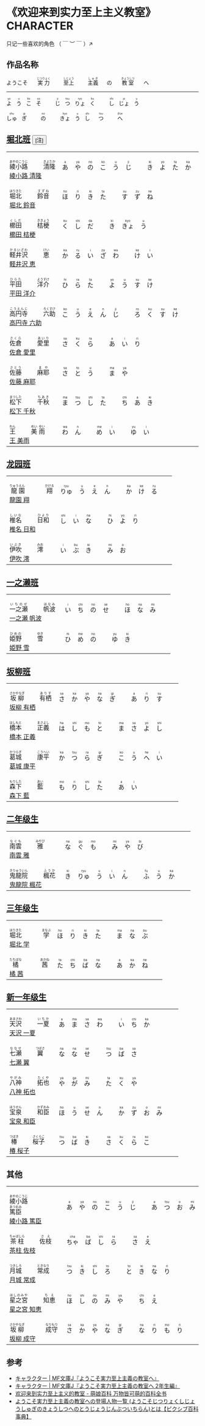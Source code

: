 # 《欢迎来到实力至上主义教室》CHARACTER

只记一些喜欢的角色 （ ￣ ︶ ￣ ）↗

## 作品名称

<p>
    <ruby>
        ようこそ
    </ruby>
    <span>&emsp;&nbsp;</span>
    <ruby>
        <span>実力</span>
        <rp>(</rp>
        <rt>じつりょく</rt>
        <rp>)</rp>
    </ruby>
    <span>&emsp;&emsp;</span>
    <ruby>
        <span>至上</span>
        <rp>(</rp>
        <rt>しじょう</rt>
        <rp>)</rp>
    </ruby>
    <span>&emsp;&emsp;</span>
    <ruby>
        <span>主義</span>
        <rp>(</rp>
        <rt>しゅぎ</rt>
        <rp>)</rp>
    </ruby>
    <span>&emsp;</span>
    <ruby>
        の
    </ruby>
    <span>&emsp;&nbsp;</span>
    <ruby>
        <span>教室</span>
        <rp>(</rp>
        <rt>きょうしつ</rt>
        <rp>)</rp>
    </ruby>
    <span>&emsp;&nbsp;</span>
    <ruby>
        へ
    </ruby>
</p>

---

<p>
    <ruby>
        <span>よ</span>
        <rp>(</rp>
        <rt>yo</rt>
        <rp>)</rp>
    </ruby>
    <span>&nbsp;</span>
    <ruby>
        <span>う</span>
        <rp>(</rp>
        <rt>u</rt>
        <rp>)</rp>
    </ruby>
    <span>&nbsp;</span>
    <ruby>
        <span>こ</span>
        <rp>(</rp>
        <rt>ko</rt>
        <rp>)</rp>
    </ruby>
    <span>&nbsp;</span>
    <ruby>
        <span>そ</span>
        <rp>(</rp>
        <rt>so</rt>
        <rp>)</rp>
    </ruby>
    <span>&emsp;&emsp;</span>
    <ruby>
        <span>じ</span>
        <rp>(</rp>
        <rt>ji</rt>
        <rp>)</rp>
    </ruby>
    <span>&nbsp;</span>
    <ruby>
        <span>つ</span>
        <rp>(</rp>
        <rt>tsu</rt>
        <rp>)</rp>
    </ruby>
    <span>&nbsp;</span>
    <ruby>
        <span>りょ</span>
        <rp>(</rp>
        <rt>ryo</rt>
        <rp>)</rp>
    </ruby>
    <span>&nbsp;</span>
    <ruby>
        <span>く</span>
        <rp>(</rp>
        <rt>ku</rt>
        <rp>)</rp>
    </ruby>
    <span>&emsp;&emsp;</span>
    <ruby>
        <span>し</span>
        <rp>(</rp>
        <rt>shi</rt>
        <rp>)</rp>
    </ruby>
    <span>&nbsp;</span>
    <ruby>
        <span>じょ</span>
        <rp>(</rp>
        <rt>jo</rt>
        <rp>)</rp>
    </ruby>
    <span>&nbsp;</span>
    <ruby>
        <span>う</span>
        <rp>(</rp>
        <rt>u</rt>
        <rp>)</rp>
    </ruby>
</p>

<p>
    <ruby>
        <span>しゅ</span>
        <rp>(</rp>
        <rt>shu</rt>
        <rp>)</rp>
    </ruby>
    <span>&nbsp;</span>
    <ruby>
        <span>ぎ</span>
        <rp>(</rp>
        <rt>gi</rt>
        <rp>)</rp>
    </ruby>
    <span>&emsp;&emsp;</span>
    <ruby>
        <span>の</span>
        <rp>(</rp>
        <rt>no</rt>
        <rp>)</rp>
    </ruby>
    <span>&emsp;&emsp;</span>
    <ruby>
        <span>きょ</span>
        <rp>(</rp>
        <rt>kyo</rt>
        <rp>)</rp>
    </ruby>
    <span>&nbsp;</span>
    <ruby>
        <span>う</span>
        <rp>(</rp>
        <rt>u</rt>
        <rp>)</rp>
    </ruby>
    <span>&nbsp;</span>
    <ruby>
        <span>し</span>
        <rp>(</rp>
        <rt>shi</rt>
        <rp>)</rp>
    </ruby>
    <span>&emsp;</span>
    <ruby>
        <span>つ</span>
        <rp>(</rp>
        <rt>tsu</rt>
        <rp>)</rp>
    </ruby>
    <span>&emsp;&emsp;</span>
    <ruby>
        <span>へ</span>
        <rp>(</rp>
        <rt>(h)e</rt>
        <rp>)</rp>
    </ruby>
</p>

## [堀北班](https://dic.pixiv.net/a/%E3%82%88%E3%81%86%E3%81%93%E3%81%9D%E5%AE%9F%E5%8A%9B%E8%87%B3%E4%B8%8A%E4%B8%BB%E7%BE%A9%E3%81%AE%E6%95%99%E5%AE%A4%E3%81%B8%E3%81%AE%E7%99%BB%E5%A0%B4%E4%BA%BA%E7%89%A9%E4%B8%80%E8%A6%A7#h2_0) <button href="" title="随剧情发展，角色所在班级可能有变化，这里是指初次登场班级，下同">[注]</button>

<table>
    <tbody>
        <tr>
            <td>
                <br>
                <ruby>
                    <span>綾小路</span>
                    <rp>(</rp>
                    <rt>あやのこうじ</rt>
                    <rp>)</rp>
                </ruby>
                <span>&emsp;&emsp;</span>
                <ruby>
                    <span>清隆</span>
                    <rp>(</rp>
                    <rt>きよたか</rt>
                    <rp>)</rp>
                </ruby>
                <br>
                <a href="https://youkosozitsuryoku-2nd.com/character/" target="_blank">綾小路 清隆</a>
                <br>
            </td>
            <td>
                <ruby>
                    あ
                    <rp>(</rp>
                    <rt>a</rt>
                    <rp>)</rp>
                </ruby>
                <span>&nbsp;&nbsp;</span>
                <ruby>
                    や
                    <rp>(</rp>
                    <rt>ya</rt>
                    <rp>)</rp>
                </ruby>
                <span>&nbsp;&nbsp;</span>
                <ruby>
                    の
                    <rp>(</rp>
                    <rt>no</rt>
                    <rp>)</rp>
                </ruby>
                <span>&nbsp;&nbsp;</span>
                <ruby>
                    こ
                    <rp>(</rp>
                    <rt>ko</rt>
                    <rp>)</rp>
                </ruby>
                <span>&nbsp;&nbsp;</span>
                <ruby>
                    う
                    <rp>(</rp>
                    <rt>u</rt>
                    <rp>)</rp>
                </ruby>
                <span>&nbsp;&nbsp;</span>
                <ruby>
                    じ
                    <rp>(</rp>
                    <rt>ji</rt>
                    <rp>)</rp>
                </ruby>
                <span>&emsp;&emsp;</span>
                <ruby>
                    き
                    <rp>(</rp>
                    <rt>ki</rt>
                    <rp>)</rp>
                </ruby>
                <span>&nbsp;&nbsp;</span>
                <ruby>
                    よ
                    <rp>(</rp>
                    <rt>yo</rt>
                    <rp>)</rp>
                </ruby>
                <span>&nbsp;&nbsp;</span>
                <ruby>
                    た
                    <rp>(</rp>
                    <rt>ta</rt>
                    <rp>)</rp>
                </ruby>
                <span>&nbsp;&nbsp;</span>
                <ruby>
                    か
                    <rp>(</rp>
                    <rt>ka</rt>
                    <rp>)</rp>
                </ruby>
            </td>
        </tr>
        <tr>
            <td>
                <br>
                <ruby>
                    <span>堀北</span>
                    <rp>(</rp>
                    <rt>ほりきた</rt>
                    <rp>)</rp>
                </ruby>
                <span>&emsp;&emsp;</span>
                <ruby>
                    <span>鈴音</span>
                    <rp>(</rp>
                    <rt>すずね</rt>
                    <rp>)</rp>
                </ruby>
                <br>
                <a href="https://youkosozitsuryoku-2nd.com/character/horikita.html" target="_blank">堀北 鈴音</a>
                <br>
            </td>
            <td>
                <ruby>
                    ほ
                    <rp>(</rp>
                    <rt>ho</rt>
                    <rp>)</rp>
                </ruby>
                <span>&nbsp;&nbsp;</span>
                <ruby>
                    り
                    <rp>(</rp>
                    <rt>ri</rt>
                    <rp>)</rp>
                </ruby>
                <span>&nbsp;&nbsp;</span>
                <ruby>
                    き
                    <rp>(</rp>
                    <rt>ki</rt>
                    <rp>)</rp>
                </ruby>
                <span>&nbsp;&nbsp;</span>
                <ruby>
                    た
                    <rp>(</rp>
                    <rt>ta</rt>
                    <rp>)</rp>
                </ruby>
                <span>&emsp;&emsp;</span>
                <ruby>
                    す
                    <rp>(</rp>
                    <rt>su</rt>
                    <rp>)</rp>
                </ruby>
                <span>&nbsp;&nbsp;</span>
                <ruby>
                    ず
                    <rp>(</rp>
                    <rt>zu</rt>
                    <rp>)</rp>
                </ruby>
                <span>&nbsp;&nbsp;</span>
                <ruby>
                    ね
                    <rp>(</rp>
                    <rt>ne</rt>
                    <rp>)</rp>
                </ruby>
            </td>
        </tr>
        <tr>
            <td>
                <br>
                <ruby>
                    <span>櫛田</span>
                    <rp>(</rp>
                    <rt>くしだ</rt>
                    <rp>)</rp>
                </ruby>
                <span>&emsp;&emsp;</span>
                <ruby>
                    <span>桔梗</span>
                    <rp>(</rp>
                    <rt>ききょう</rt>
                    <rp>)</rp>
                </ruby>
                <br>
                <a href="https://youkosozitsuryoku-2nd.com/character/kushida.html" target="_blank">櫛田 桔梗</a>
                <br>
            </td>
            <td>
                <ruby>
                    く
                    <rp>(</rp>
                    <rt>ku</rt>
                    <rp>)</rp>
                </ruby>
                <span>&nbsp;&nbsp;</span>
                <ruby>
                    し
                    <rp>(</rp>
                    <rt>shi</rt>
                    <rp>)</rp>
                </ruby>
                <span>&nbsp;&nbsp;</span>
                <ruby>
                    だ
                    <rp>(</rp>
                    <rt>da</rt>
                    <rp>)</rp>
                </ruby>
                <span>&emsp;&emsp;</span>
                <ruby>
                    き
                    <rp>(</rp>
                    <rt>ki</rt>
                    <rp>)</rp>
                </ruby>
                <span>&nbsp;&nbsp;</span>
                <ruby>
                    きょ
                    <rp>(</rp>
                    <rt>kyo</rt>
                    <rp>)</rp>
                </ruby>
                <span>&nbsp;&nbsp;</span>
                <ruby>
                    う
                    <rp>(</rp>
                    <rt>u</rt>
                    <rp>)</rp>
                </ruby>
            </td>
        </tr>
        <tr>
            <td>
                <br>
                <ruby>
                    <span>軽井沢</span>
                    <rp>(</rp>
                    <rt>かるいざわ</rt>
                    <rp>)</rp>
                </ruby>
                <span>&emsp;&emsp;</span>
                <ruby>
                    <span>恵</span>
                    <rp>(</rp>
                    <rt>けい</rt>
                    <rp>)</rp>
                </ruby>
                <br>
                <a href="https://youkosozitsuryoku-2nd.com/character/karuizawa.html" target="_blank">軽井沢 恵</a>
                <br>
            </td>
            <td>
                <ruby>
                    か
                    <rp>(</rp>
                    <rt>ka</rt>
                    <rp>)</rp>
                </ruby>
                <span>&nbsp;&nbsp;</span>
                <ruby>
                    る
                    <rp>(</rp>
                    <rt>ru</rt>
                    <rp>)</rp>
                </ruby>
                <span>&nbsp;&nbsp;</span>
                <ruby>
                    い
                    <rp>(</rp>
                    <rt>i</rt>
                    <rp>)</rp>
                </ruby>
                <span>&nbsp;&nbsp;</span>
                <ruby>
                    ざ
                    <rp>(</rp>
                    <rt>za</rt>
                    <rp>)</rp>
                </ruby>
                <span>&nbsp;&nbsp;</span>
                <ruby>
                    わ
                    <rp>(</rp>
                    <rt>wa</rt>
                    <rp>)</rp>
                </ruby>
                <span>&emsp;&emsp;</span>
                <ruby>
                    け
                    <rp>(</rp>
                    <rt>ke</rt>
                    <rp>)</rp>
                </ruby>
                <span>&nbsp;&nbsp;</span>
                <ruby>
                    い
                    <rp>(</rp>
                    <rt>i</rt>
                    <rp>)</rp>
                </ruby>
            </td>
        </tr>
        <tr>
            <td>
                <br>
                <ruby>
                    <span>平田</span>
                    <rp>(</rp>
                    <rt>ひらた</rt>
                    <rp>)</rp>
                </ruby>
                <span>&emsp;&emsp;</span>
                <ruby>
                    <span>洋介</span>
                    <rp>(</rp>
                    <rt>ようすけ</rt>
                    <rp>)</rp>
                </ruby>
                <br>
                <a href="https://youkosozitsuryoku-2nd.com/character/hirata.html" target="_blank">平田 洋介</a>
                <br>
            </td>
            <td>
                <ruby>
                    ひ
                    <rp>(</rp>
                    <rt>hi</rt>
                    <rp>)</rp>
                </ruby>
                <span>&nbsp;&nbsp;</span>
                <ruby>
                    ら
                    <rp>(</rp>
                    <rt>ra</rt>
                    <rp>)</rp>
                </ruby>
                <span>&nbsp;&nbsp;</span>
                <ruby>
                    た
                    <rp>(</rp>
                    <rt>ta</rt>
                    <rp>)</rp>
                </ruby>
                <span>&emsp;&emsp;</span>
                <ruby>
                    よ
                    <rp>(</rp>
                    <rt>yo</rt>
                    <rp>)</rp>
                </ruby>
                <span>&nbsp;&nbsp;</span>
                <ruby>
                    う
                    <rp>(</rp>
                    <rt>u</rt>
                    <rp>)</rp>
                </ruby>
                <span>&nbsp;&nbsp;</span>
                <ruby>
                    す
                    <rp>(</rp>
                    <rt>su</rt>
                    <rp>)</rp>
                </ruby>
                <span>&nbsp;&nbsp;</span>
                <ruby>
                    け
                    <rp>(</rp>
                    <rt>ke</rt>
                    <rp>)</rp>
                </ruby>
            </td>
        </tr>
        <tr>
            <td>
                <br>
                <ruby>
                    <span>高円寺</span>
                    <rp>(</rp>
                    <rt>こうえんじ</rt>
                    <rp>)</rp>
                </ruby>
                <span>&emsp;&emsp;</span>
                <ruby>
                    <span>六助</span>
                    <rp>(</rp>
                    <rt>ろくすけ</rt>
                    <rp>)</rp>
                </ruby>
                <br>
                <a href="https://youkosozitsuryoku-2nd.com/character/kouenji.html" target="_blank">高円寺 六助</a>
                <br>
            </td>
            <td>
                <ruby>
                    こ
                    <rp>(</rp>
                    <rt>ko</rt>
                    <rp>)</rp>
                </ruby>
                <span>&nbsp;&nbsp;</span>
                <ruby>
                    う
                    <rp>(</rp>
                    <rt>u</rt>
                    <rp>)</rp>
                </ruby>
                <span>&nbsp;&nbsp;</span>
                <ruby>
                    え
                    <rp>(</rp>
                    <rt>e</rt>
                    <rp>)</rp>
                </ruby>
                <span>&nbsp;&nbsp;</span>
                <ruby>
                    ん
                    <rp>(</rp>
                    <rt>n</rt>
                    <rp>)</rp>
                </ruby>
                <span>&nbsp;&nbsp;</span>
                <ruby>
                    じ
                    <rp>(</rp>
                    <rt>ji</rt>
                    <rp>)</rp>
                </ruby>
                <span>&emsp;&emsp;</span>
                <ruby>
                    ろ
                    <rp>(</rp>
                    <rt>ro</rt>
                    <rp>)</rp>
                </ruby>
                <span>&nbsp;&nbsp;</span>
                <ruby>
                    く
                    <rp>(</rp>
                    <rt>ku</rt>
                    <rp>)</rp>
                </ruby>
                <span>&nbsp;&nbsp;</span>
                <ruby>
                    す
                    <rp>(</rp>
                    <rt>su</rt>
                    <rp>)</rp>
                </ruby>
                <span>&nbsp;&nbsp;</span>
                <ruby>
                    け
                    <rp>(</rp>
                    <rt>ke</rt>
                    <rp>)</rp>
                </ruby>
            </td>
        </tr>
        <tr>
            <td>
                <br>
                <ruby>
                    <span>佐倉</span>
                    <rp>(</rp>
                    <rt>さくら</rt>
                    <rp>)</rp>
                </ruby>
                <span>&emsp;&emsp;</span>
                <ruby>
                    <span>愛里</span>
                    <rp>(</rp>
                    <rt>あいり</rt>
                    <rp>)</rp>
                </ruby>
                <br>
                <a href="https://youkosozitsuryoku-2nd.com/character/sakura.html" target="_blank">佐倉 愛里</a>
                <br>
            </td>
            <td>
                <ruby>
                    さ
                    <rp>(</rp>
                    <rt>sa</rt>
                    <rp>)</rp>
                </ruby>
                <span>&nbsp;&nbsp;</span>
                <ruby>
                    く
                    <rp>(</rp>
                    <rt>ku</rt>
                    <rp>)</rp>
                </ruby>
                <span>&nbsp;&nbsp;</span>
                <ruby>
                    ら
                    <rp>(</rp>
                    <rt>ra</rt>
                    <rp>)</rp>
                </ruby>
                <span>&emsp;&emsp;</span>
                <ruby>
                    あ
                    <rp>(</rp>
                    <rt>a</rt>
                    <rp>)</rp>
                </ruby>
                <span>&nbsp;&nbsp;</span>
                <ruby>
                    い
                    <rp>(</rp>
                    <rt>i</rt>
                    <rp>)</rp>
                </ruby>
                <span>&nbsp;&nbsp;</span>
                <ruby>
                    り
                    <rp>(</rp>
                    <rt>ri</rt>
                    <rp>)</rp>
                </ruby>
            </td>
        </tr>
        <tr>
            <td>
                <br>
                <ruby>
                    <span>佐藤</span>
                    <rp>(</rp>
                    <rt>さとう</rt>
                    <rp>)</rp>
                </ruby>
                <span>&emsp;&emsp;</span>
                <ruby>
                    <span>麻耶</span>
                    <rp>(</rp>
                    <rt>まや</rt>
                    <rp>)</rp>
                </ruby>
                <br>
                <a href="https://youkosozitsuryoku-2nd.com/character/satou.html" target="_blank">佐藤 麻耶</a>
                <br>
            </td>
            <td>
                <ruby>
                    さ
                    <rp>(</rp>
                    <rt>sa</rt>
                    <rp>)</rp>
                </ruby>
                <span>&nbsp;&nbsp;</span>
                <ruby>
                    と
                    <rp>(</rp>
                    <rt>to</rt>
                    <rp>)</rp>
                </ruby>
                <span>&nbsp;&nbsp;</span>
                <ruby>
                    う
                    <rp>(</rp>
                    <rt>u</rt>
                    <rp>)</rp>
                </ruby>
                <span>&emsp;&emsp;</span>
                <ruby>
                    ま
                    <rp>(</rp>
                    <rt>ma</rt>
                    <rp>)</rp>
                </ruby>
                <span>&nbsp;&nbsp;</span>
                <ruby>
                    や
                    <rp>(</rp>
                    <rt>ya</rt>
                    <rp>)</rp>
                </ruby>
            </td>
        </tr>
        <tr>
            <td>
                <br>
                <ruby>
                    <span>松下</span>
                    <rp>(</rp>
                    <rt>まつした</rt>
                    <rp>)</rp>
                </ruby>
                <span>&emsp;&emsp;</span>
                <ruby>
                    <span>千秋</span>
                    <rp>(</rp>
                    <rt>ちあき</rt>
                    <rp>)</rp>
                </ruby>
                <br>
                <a href="https://youkosozitsuryoku-2nd.com/character/matsushita.html" target="_blank">松下 千秋</a>
                <br>
            </td>
            <td>
                <ruby>
                    ま
                    <rp>(</rp>
                    <rt>ma</rt>
                    <rp>)</rp>
                </ruby>
                <span>&nbsp;&nbsp;</span>
                <ruby>
                    つ
                    <rp>(</rp>
                    <rt>tsu</rt>
                    <rp>)</rp>
                </ruby>
                <span>&nbsp;&nbsp;</span>
                <ruby>
                    し
                    <rp>(</rp>
                    <rt>shi</rt>
                    <rp>)</rp>
                </ruby>
                <span>&nbsp;&nbsp;</span>
                <ruby>
                    た
                    <rp>(</rp>
                    <rt>ta</rt>
                    <rp>)</rp>
                </ruby>
                <span>&emsp;&emsp;</span>
                <ruby>
                    ち
                    <rp>(</rp>
                    <rt>chi</rt>
                    <rp>)</rp>
                </ruby>
                <span>&nbsp;&nbsp;</span>
                <ruby>
                    あ
                    <rp>(</rp>
                    <rt>a</rt>
                    <rp>)</rp>
                </ruby>
                <span>&nbsp;&nbsp;</span>
                <ruby>
                    き
                    <rp>(</rp>
                    <rt>ki</rt>
                    <rp>)</rp>
                </ruby>
            </td>
        </tr>
        <tr>
            <td>
                <br>
                <ruby>
                    <span>王</span>
                    <rp>(</rp>
                    <rt>わん</rt>
                    <rp>)</rp>
                </ruby>
                <span>&emsp;&emsp;</span>
                <ruby>
                    <span>美</span>
                    <rp>(</rp>
                    <rt>めい</rt>
                    <rp>)</rp>
                </ruby>
                <ruby>
                    <span>雨</span>
                    <rp>(</rp>
                    <rt>ゆい</rt>
                    <rp>)</rp>
                </ruby>
                <br>
                <a href="https://youkosozitsuryoku-2nd.com/character/wan.html" target="_blank">王 美雨</a>
                <br>
            </td>
            <td>
                <ruby>
                    わ
                    <rp>(</rp>
                    <rt>wa</rt>
                    <rp>)</rp>
                </ruby>
                <span>&nbsp;&nbsp;</span>
                <ruby>
                    ん
                    <rp>(</rp>
                    <rt>n</rt>
                    <rp>)</rp>
                </ruby>
                <span>&emsp;&emsp;</span>
                <ruby>
                    め
                    <rp>(</rp>
                    <rt>me</rt>
                    <rp>)</rp>
                </ruby>
                <span>&nbsp;&nbsp;</span>
                <ruby>
                    い
                    <rp>(</rp>
                    <rt>i</rt>
                    <rp>)</rp>
                </ruby>
                <span>&emsp;&emsp;</span>
                <ruby>
                    ゆ
                    <rp>(</rp>
                    <rt>yu</rt>
                    <rp>)</rp>
                </ruby>
                <span>&nbsp;&nbsp;</span>
                <ruby>
                    い
                    <rp>(</rp>
                    <rt>i</rt>
                    <rp>)</rp>
                </ruby>
            </td>
        </tr>
    </tbody>
</table>

## [龙园班](https://dic.pixiv.net/a/%E3%82%88%E3%81%86%E3%81%93%E3%81%9D%E5%AE%9F%E5%8A%9B%E8%87%B3%E4%B8%8A%E4%B8%BB%E7%BE%A9%E3%81%AE%E6%95%99%E5%AE%A4%E3%81%B8%E3%81%AE%E7%99%BB%E5%A0%B4%E4%BA%BA%E7%89%A9%E4%B8%80%E8%A6%A7#h2_1)

<table>
    <tbody>
        <tr>
            <td>
                <br>
                <ruby>
                    <span>龍</span>
                    <rp>(</rp>
                    <rt>りゅう</rt>
                    <rp>)</rp>
                </ruby>
                <ruby>
                    <span>園</span>
                    <rp>(</rp>
                    <rt>えん</rt>
                    <rp>)</rp>
                </ruby>
                <span>&emsp;&emsp;&emsp;</span>
                <ruby>
                    <span>翔</span>
                    <rp>(</rp>
                    <rt>かける</rt>
                    <rp>)</rp>
                </ruby>
                <br>
                <a href="https://youkosozitsuryoku-2nd.com/character/ryuuen.html" target="_blank">龍園 翔</a>
                <br>
            </td>
            <td>
                <ruby>
                    りゅ
                    <rp>(</rp>
                    <rt>ryu</rt>
                    <rp>)</rp>
                </ruby>
                <span>&nbsp;&nbsp;</span>
                <ruby>
                    う
                    <rp>(</rp>
                    <rt>u</rt>
                    <rp>)</rp>
                </ruby>
                <span>&nbsp;&nbsp;</span>
                <ruby>
                    え
                    <rp>(</rp>
                    <rt>e</rt>
                    <rp>)</rp>
                </ruby>
                <span>&nbsp;&nbsp;</span>
                <ruby>
                    ん
                    <rp>(</rp>
                    <rt>n</rt>
                    <rp>)</rp>
                </ruby>
                <span>&emsp;&emsp;</span>
                <ruby>
                    か
                    <rp>(</rp>
                    <rt>ka</rt>
                    <rp>)</rp>
                </ruby>
                <span>&nbsp;&nbsp;</span>
                <ruby>
                    け
                    <rp>(</rp>
                    <rt>ke</rt>
                    <rp>)</rp>
                </ruby>
                <span>&nbsp;&nbsp;</span>
                <ruby>
                    る
                    <rp>(</rp>
                    <rt>ru</rt>
                    <rp>)</rp>
                </ruby>
            </td>
        </tr>
        <tr>
            <td>
                <br>
                <ruby>
                    <span>椎名</span>
                    <rp>(</rp>
                    <rt>しいな</rt>
                    <rp>)</rp>
                </ruby>
                <span>&emsp;&emsp;</span>
                <ruby>
                    <span>日和</span>
                    <rp>(</rp>
                    <rt>ひより</rt>
                    <rp>)</rp>
                </ruby>
                <br>
                <a href="https://youkosozitsuryoku-2nd.com/character/shiina.html" target="_blank">椎名 日和</a>
                <br>
            </td>
            <td>
                <ruby>
                    し
                    <rp>(</rp>
                    <rt>shi</rt>
                    <rp>)</rp>
                </ruby>
                <span>&nbsp;&nbsp;</span>
                <ruby>
                    い
                    <rp>(</rp>
                    <rt>i</rt>
                    <rp>)</rp>
                </ruby>
                <span>&nbsp;&nbsp;</span>
                <ruby>
                    な
                    <rp>(</rp>
                    <rt>na</rt>
                    <rp>)</rp>
                </ruby>
                <span>&emsp;&emsp;</span>
                <ruby>
                    ひ
                    <rp>(</rp>
                    <rt>hi</rt>
                    <rp>)</rp>
                </ruby>
                <span>&nbsp;&nbsp;</span>
                <ruby>
                    よ
                    <rp>(</rp>
                    <rt>yo</rt>
                    <rp>)</rp>
                </ruby>
                <span>&nbsp;&nbsp;</span>
                <ruby>
                    り
                    <rp>(</rp>
                    <rt>ri</rt>
                    <rp>)</rp>
                </ruby>
            </td>
        </tr>
        <tr>
            <td>
                <br>
                <ruby>
                    <span>伊吹</span>
                    <rp>(</rp>
                    <rt>いぶき</rt>
                    <rp>)</rp>
                </ruby>
                <span>&emsp;&emsp;</span>
                <ruby>
                    <span>澪</span>
                    <rp>(</rp>
                    <rt>みお</rt>
                    <rp>)</rp>
                </ruby>
                <br>
                <a href="https://youkosozitsuryoku-2nd.com/character/ibuki.html" target="_blank">伊吹 澪</a>
                <br>
            </td>
            <td>
                <ruby>
                    い
                    <rp>(</rp>
                    <rt>i</rt>
                    <rp>)</rp>
                </ruby>
                <span>&nbsp;&nbsp;</span>
                <ruby>
                    ぶ
                    <rp>(</rp>
                    <rt>bu</rt>
                    <rp>)</rp>
                </ruby>
                <span>&nbsp;&nbsp;</span>
                <ruby>
                    き
                    <rp>(</rp>
                    <rt>ki</rt>
                    <rp>)</rp>
                </ruby>
                <span>&emsp;&emsp;</span>
                <ruby>
                    み
                    <rp>(</rp>
                    <rt>mi</rt>
                    <rp>)</rp>
                </ruby>
                <span>&nbsp;&nbsp;</span>
                <ruby>
                    お
                    <rp>(</rp>
                    <rt>o</rt>
                    <rp>)</rp>
                </ruby>
            </td>
        </tr>
    </tbody>
</table>

## [一之濑班](https://dic.pixiv.net/a/%E3%82%88%E3%81%86%E3%81%93%E3%81%9D%E5%AE%9F%E5%8A%9B%E8%87%B3%E4%B8%8A%E4%B8%BB%E7%BE%A9%E3%81%AE%E6%95%99%E5%AE%A4%E3%81%B8%E3%81%AE%E7%99%BB%E5%A0%B4%E4%BA%BA%E7%89%A9%E4%B8%80%E8%A6%A7#h2_2)

<table>
    <tbody>
        <tr>
            <td>
                <br>
                <ruby>
                    <span>一之瀬</span>
                    <rp>(</rp>
                    <rt>いちのせ</rt>
                    <rp>)</rp>
                </ruby>
                <span>&emsp;&emsp;</span>
                <ruby>
                    <span>帆波</span>
                    <rp>(</rp>
                    <rt>ほなみ</rt>
                    <rp>)</rp>
                </ruby>
                <br>
                <a href="https://youkosozitsuryoku-2nd.com/character/ichinose.html" target="_blank">一之瀬 帆波</a>
                <br>
            </td>
            <td>
                <ruby>
                    い
                    <rp>(</rp>
                    <rt>i</rt>
                    <rp>)</rp>
                </ruby>
                <span>&nbsp;&nbsp;</span>
                <ruby>
                    ち
                    <rp>(</rp>
                    <rt>chi</rt>
                    <rp>)</rp>
                </ruby>
                <span>&nbsp;&nbsp;</span>
                <ruby>
                    の
                    <rp>(</rp>
                    <rt>no</rt>
                    <rp>)</rp>
                </ruby>
                <span>&nbsp;&nbsp;</span>
                <ruby>
                    せ
                    <rp>(</rp>
                    <rt>se</rt>
                    <rp>)</rp>
                </ruby>
                <span>&emsp;&emsp;</span>
                <ruby>
                    ほ
                    <rp>(</rp>
                    <rt>ho</rt>
                    <rp>)</rp>
                </ruby>
                <span>&nbsp;&nbsp;</span>
                <ruby>
                    な
                    <rp>(</rp>
                    <rt>na</rt>
                    <rp>)</rp>
                </ruby>
                <span>&nbsp;&nbsp;</span>
                <ruby>
                    み
                    <rp>(</rp>
                    <rt>mi</rt>
                    <rp>)</rp>
                </ruby>
            </td>
        </tr>
        <tr>
            <td>
                <br>
                <ruby>
                    <span>姫野</span>
                    <rp>(</rp>
                    <rt>ひめの</rt>
                    <rp>)</rp>
                </ruby>
                <span>&emsp;&emsp;</span>
                <ruby>
                    <span>雪</span>
                    <rp>(</rp>
                    <rt>ゆき</rt>
                    <rp>)</rp>
                </ruby>
                <br>
                <a href="https://dic.pixiv.net/a/%E5%A7%AB%E9%87%8E%E3%83%A6%E3%82%AD" target="_blank">姫野 雪</a>
                <br>
            </td>
            <td>
                <ruby>
                    ひ
                    <rp>(</rp>
                    <rt>hi</rt>
                    <rp>)</rp>
                </ruby>
                <span>&nbsp;&nbsp;</span>
                <ruby>
                    め
                    <rp>(</rp>
                    <rt>me</rt>
                    <rp>)</rp>
                </ruby>
                <span>&nbsp;&nbsp;</span>
                <ruby>
                    の
                    <rp>(</rp>
                    <rt>no</rt>
                    <rp>)</rp>
                </ruby>
                <span>&emsp;&emsp;</span>
                <ruby>
                    ゆ
                    <rp>(</rp>
                    <rt>yu</rt>
                    <rp>)</rp>
                </ruby>
                <span>&nbsp;&nbsp;</span>
                <ruby>
                    き
                    <rp>(</rp>
                    <rt>ki</rt>
                    <rp>)</rp>
                </ruby>
            </td>
        </tr>
    </tbody>
</table>

## [坂柳班](https://dic.pixiv.net/a/%E3%82%88%E3%81%86%E3%81%93%E3%81%9D%E5%AE%9F%E5%8A%9B%E8%87%B3%E4%B8%8A%E4%B8%BB%E7%BE%A9%E3%81%AE%E6%95%99%E5%AE%A4%E3%81%B8%E3%81%AE%E7%99%BB%E5%A0%B4%E4%BA%BA%E7%89%A9%E4%B8%80%E8%A6%A7#h2_3)

<table>
    <tbody>
        <tr>
            <td>
                <br>
                <ruby>
                    <span>坂柳</span>
                    <rp>(</rp>
                    <rt>さかやなぎ</rt>
                    <rp>)</rp>
                </ruby>
                <span>&emsp;&emsp;</span>
                <ruby>
                    <span>有栖</span>
                    <rp>(</rp>
                    <rt>ありす</rt>
                    <rp>)</rp>
                </ruby>
                <br>
                <a href="https://youkosozitsuryoku-2nd.com/character/sakayanagi.html" target="_blank">坂柳 有栖</a>
                <br>
            </td>
            <td>
                <ruby>
                    さ
                    <rp>(</rp>
                    <rt>sa</rt>
                    <rp>)</rp>
                </ruby>
                <span>&nbsp;&nbsp;</span>
                <ruby>
                    か
                    <rp>(</rp>
                    <rt>ka</rt>
                    <rp>)</rp>
                </ruby>
                <span>&nbsp;&nbsp;</span>
                <ruby>
                    や
                    <rp>(</rp>
                    <rt>ya</rt>
                    <rp>)</rp>
                </ruby>
                <span>&nbsp;&nbsp;</span>
                <ruby>
                    な
                    <rp>(</rp>
                    <rt>na</rt>
                    <rp>)</rp>
                </ruby>
                <span>&nbsp;&nbsp;</span>
                <ruby>
                    ぎ
                    <rp>(</rp>
                    <rt>gi</rt>
                    <rp>)</rp>
                </ruby>
                <span>&emsp;&emsp;</span>
                <ruby>
                    あ
                    <rp>(</rp>
                    <rt>a</rt>
                    <rp>)</rp>
                </ruby>
                <span>&nbsp;&nbsp;</span>
                <ruby>
                    り
                    <rp>(</rp>
                    <rt>ri</rt>
                    <rp>)</rp>
                </ruby>
                <span>&nbsp;&nbsp;</span>
                <ruby>
                    す
                    <rp>(</rp>
                    <rt>su</rt>
                    <rp>)</rp>
                </ruby>
            </td>
        </tr>
        <tr>
            <td>
                <br>
                <ruby>
                    <span>橋本</span>
                    <rp>(</rp>
                    <rt>はしもと</rt>
                    <rp>)</rp>
                </ruby>
                <span>&emsp;&emsp;</span>
                <ruby>
                    <span>正義</span>
                    <rp>(</rp>
                    <rt>まさよし</rt>
                    <rp>)</rp>
                </ruby>
                <br>
                <a href="https://youkosozitsuryoku-2nd.com/character/hashimoto.html" target="_blank">橋本 正義</a>
                <br>
            </td>
            <td>
                <ruby>
                    は
                    <rp>(</rp>
                    <rt>ha</rt>
                    <rp>)</rp>
                </ruby>
                <span>&nbsp;&nbsp;</span>
                <ruby>
                    し
                    <rp>(</rp>
                    <rt>shi</rt>
                    <rp>)</rp>
                </ruby>
                <span>&nbsp;&nbsp;</span>
                <ruby>
                    も
                    <rp>(</rp>
                    <rt>mo</rt>
                    <rp>)</rp>
                </ruby>
                <span>&nbsp;&nbsp;</span>
                <ruby>
                    と
                    <rp>(</rp>
                    <rt>to</rt>
                    <rp>)</rp>
                </ruby>
                <span>&emsp;&emsp;</span>
                <ruby>
                    ま
                    <rp>(</rp>
                    <rt>ma</rt>
                    <rp>)</rp>
                </ruby>
                <span>&nbsp;&nbsp;</span>
                <ruby>
                    さ
                    <rp>(</rp>
                    <rt>sa</rt>
                    <rp>)</rp>
                </ruby>
                <span>&nbsp;&nbsp;</span>
                <ruby>
                    よ
                    <rp>(</rp>
                    <rt>yo</rt>
                    <rp>)</rp>
                </ruby>
                <span>&nbsp;&nbsp;</span>
                <ruby>
                    し
                    <rp>(</rp>
                    <rt>shi</rt>
                    <rp>)</rp>
                </ruby>
            </td>
        </tr>
        <tr>
            <td>
                <br>
                <ruby>
                    <span>葛城</span>
                    <rp>(</rp>
                    <rt>かつらぎ</rt>
                    <rp>)</rp>
                </ruby>
                <span>&emsp;&emsp;</span>
                <ruby>
                    <span>康平</span>
                    <rp>(</rp>
                    <rt>こうへい</rt>
                    <rp>)</rp>
                </ruby>
                <br>
                <a href="https://youkosozitsuryoku-2nd.com/character/katsuragi.html" target="_blank">葛城 康平</a>
                <br>
            </td>
            <td>
                <ruby>
                    か
                    <rp>(</rp>
                    <rt>ka</rt>
                    <rp>)</rp>
                </ruby>
                <span>&nbsp;&nbsp;</span>
                <ruby>
                    つ
                    <rp>(</rp>
                    <rt>tsu</rt>
                    <rp>)</rp>
                </ruby>
                <span>&nbsp;&nbsp;</span>
                <ruby>
                    ら
                    <rp>(</rp>
                    <rt>ra</rt>
                    <rp>)</rp>
                </ruby>
                <span>&nbsp;&nbsp;</span>
                <ruby>
                    ぎ
                    <rp>(</rp>
                    <rt>gi</rt>
                    <rp>)</rp>
                </ruby>
                <span>&emsp;&emsp;</span>
                <ruby>
                    こ
                    <rp>(</rp>
                    <rt>ko</rt>
                    <rp>)</rp>
                </ruby>
                <span>&nbsp;&nbsp;</span>
                <ruby>
                    う
                    <rp>(</rp>
                    <rt>u</rt>
                    <rp>)</rp>
                </ruby>
                <span>&nbsp;&nbsp;</span>
                <ruby>
                    へ
                    <rp>(</rp>
                    <rt>he</rt>
                    <rp>)</rp>
                </ruby>
                <span>&nbsp;&nbsp;</span>
                <ruby>
                    い
                    <rp>(</rp>
                    <rt>i</rt>
                    <rp>)</rp>
                </ruby>
            </td>
        </tr>
        <tr>
            <td>
                <br>
                <ruby>
                    <span>森下</span>
                    <rp>(</rp>
                    <rt>もりした</rt>
                    <rp>)</rp>
                </ruby>
                <span>&emsp;&emsp;</span>
                <ruby>
                    <span>藍</span>
                    <rp>(</rp>
                    <rt>あい</rt>
                    <rp>)</rp>
                </ruby>
                <br>
                <a href="https://dic.pixiv.net/a/%E6%A3%AE%E4%B8%8B%E8%97%8D" target="_blank">森下 藍</a>
                <br>
            </td>
            <td>
                <ruby>
                    も
                    <rp>(</rp>
                    <rt>mo</rt>
                    <rp>)</rp>
                </ruby>
                <span>&nbsp;&nbsp;</span>
                <ruby>
                    り
                    <rp>(</rp>
                    <rt>ri</rt>
                    <rp>)</rp>
                </ruby>
                <span>&nbsp;&nbsp;</span>
                <ruby>
                    し
                    <rp>(</rp>
                    <rt>shi</rt>
                    <rp>)</rp>
                </ruby>
                <span>&nbsp;&nbsp;</span>
                <ruby>
                    た
                    <rp>(</rp>
                    <rt>ta</rt>
                    <rp>)</rp>
                </ruby>
                <span>&emsp;&emsp;</span>
                <ruby>
                    あ
                    <rp>(</rp>
                    <rt>a</rt>
                    <rp>)</rp>
                </ruby>
                <span>&nbsp;&nbsp;</span>
                <ruby>
                    い
                    <rp>(</rp>
                    <rt>i</rt>
                    <rp>)</rp>
                </ruby>
            </td>
        </tr>
    </tbody>
</table>

## [二年级生](https://dic.pixiv.net/a/%E3%82%88%E3%81%86%E3%81%93%E3%81%9D%E5%AE%9F%E5%8A%9B%E8%87%B3%E4%B8%8A%E4%B8%BB%E7%BE%A9%E3%81%AE%E6%95%99%E5%AE%A4%E3%81%B8%E3%81%AE%E7%99%BB%E5%A0%B4%E4%BA%BA%E7%89%A9%E4%B8%80%E8%A6%A7#h2_4)

<table>
    <tbody>
        <tr>
            <td>
                <br>
                <ruby>
                    <span>南雲</span>
                    <rp>(</rp>
                    <rt>なぐも</rt>
                    <rp>)</rp>
                </ruby>
                <span>&emsp;&emsp;</span>
                <ruby>
                    <span>雅</span>
                    <rp>(</rp>
                    <rt>みやび</rt>
                    <rp>)</rp>
                </ruby>
                <br>
                <a href="https://dic.pixiv.net/a/%E5%8D%97%E9%9B%B2%E9%9B%85" target="_blank">南雲 雅</a>
                <br>
            </td>
            <td>
                <ruby>
                    な
                    <rp>(</rp>
                    <rt>na</rt>
                    <rp>)</rp>
                </ruby>
                <span>&nbsp;&nbsp;</span>
                <ruby>
                    ぐ
                    <rp>(</rp>
                    <rt>gu</rt>
                    <rp>)</rp>
                </ruby>
                <span>&nbsp;&nbsp;</span>
                <ruby>
                    も
                    <rp>(</rp>
                    <rt>mo</rt>
                    <rp>)</rp>
                </ruby>
                <span>&emsp;&emsp;</span>
                <ruby>
                    み
                    <rp>(</rp>
                    <rt>mi</rt>
                    <rp>)</rp>
                </ruby>
                <span>&nbsp;&nbsp;</span>
                <ruby>
                    や
                    <rp>(</rp>
                    <rt>ya</rt>
                    <rp>)</rp>
                </ruby>
                <span>&nbsp;&nbsp;</span>
                <ruby>
                    び
                    <rp>(</rp>
                    <rt>bi</rt>
                    <rp>)</rp>
                </ruby>
            </td>
        </tr>
        <tr>
            <td>
                <br>
                <ruby>
                    <span>鬼龍院</span>
                    <rp>(</rp>
                    <rt>きりゅういん</rt>
                    <rp>)</rp>
                </ruby>
                <span>&emsp;&emsp;</span>
                <ruby>
                    <span>楓花</span>
                    <rp>(</rp>
                    <rt>ふうか</rt>
                    <rp>)</rp>
                </ruby>
                <br>
                <a href="https://zh.moegirl.org.cn/%E9%AC%BC%E9%BE%99%E9%99%A2%E6%9E%AB%E8%8A%B1" target="_blank">鬼龍院 楓花</a>
                <br>
            </td>
            <td>
                <ruby>
                    き
                    <rp>(</rp>
                    <rt>ki</rt>
                    <rp>)</rp>
                </ruby>
                <span>&nbsp;&nbsp;</span>
                <ruby>
                    りゅ
                    <rp>(</rp>
                    <rt>ryu</rt>
                    <rp>)</rp>
                </ruby>
                <span>&nbsp;&nbsp;</span>
                <ruby>
                    う
                    <rp>(</rp>
                    <rt>u</rt>
                    <rp>)</rp>
                </ruby>
                <span>&nbsp;&nbsp;</span>
                <ruby>
                    い
                    <rp>(</rp>
                    <rt>i</rt>
                    <rp>)</rp>
                </ruby>
                <span>&nbsp;&nbsp;</span>
                <ruby>
                    ん
                    <rp>(</rp>
                    <rt>n</rt>
                    <rp>)</rp>
                </ruby>
                <span>&emsp;&emsp;</span>
                <ruby>
                    ふ
                    <rp>(</rp>
                    <rt>fu</rt>
                    <rp>)</rp>
                </ruby>
                <span>&nbsp;&nbsp;</span>
                <ruby>
                    う
                    <rp>(</rp>
                    <rt>u</rt>
                    <rp>)</rp>
                </ruby>
                <span>&nbsp;&nbsp;</span>
                <ruby>
                    か
                    <rp>(</rp>
                    <rt>ka</rt>
                    <rp>)</rp>
                </ruby>
            </td>
        </tr>
    </tbody>
</table>

## [三年级生](https://dic.pixiv.net/a/%E3%82%88%E3%81%86%E3%81%93%E3%81%9D%E5%AE%9F%E5%8A%9B%E8%87%B3%E4%B8%8A%E4%B8%BB%E7%BE%A9%E3%81%AE%E6%95%99%E5%AE%A4%E3%81%B8%E3%81%AE%E7%99%BB%E5%A0%B4%E4%BA%BA%E7%89%A9%E4%B8%80%E8%A6%A7#h2_5)

<table>
    <tbody>
        <tr>
            <td>
                <br>
                <ruby>
                    <span>堀北</span>
                    <rp>(</rp>
                    <rt>ほりきた</rt>
                    <rp>)</rp>
                </ruby>
                <span>&emsp;&emsp;&emsp;</span>
                <ruby>
                    <span>学</span>
                    <rp>(</rp>
                    <rt>まなぶ</rt>
                    <rp>)</rp>
                </ruby>
                <br>
                <a href="https://zh.moegirl.org.cn/%E5%A0%80%E5%8C%97%E5%AD%A6" target="_blank">堀北 学</a>
                <br>
            </td>
            <td>
                <ruby>
                    ほ
                    <rp>(</rp>
                    <rt>ho</rt>
                    <rp>)</rp>
                </ruby>
                <span>&nbsp;&nbsp;</span>
                <ruby>
                    り
                    <rp>(</rp>
                    <rt>ri</rt>
                    <rp>)</rp>
                </ruby>
                <span>&nbsp;&nbsp;</span>
                <ruby>
                    き
                    <rp>(</rp>
                    <rt>ki</rt>
                    <rp>)</rp>
                </ruby>
                <span>&nbsp;&nbsp;</span>
                <ruby>
                    た
                    <rp>(</rp>
                    <rt>ta</rt>
                    <rp>)</rp>
                </ruby>
                <span>&emsp;&emsp;</span>
                <ruby>
                    ま
                    <rp>(</rp>
                    <rt>ma</rt>
                    <rp>)</rp>
                </ruby>
                <span>&nbsp;&nbsp;</span>
                <ruby>
                    な
                    <rp>(</rp>
                    <rt>na</rt>
                    <rp>)</rp>
                </ruby>
                <span>&nbsp;&nbsp;</span>
                <ruby>
                    ぶ
                    <rp>(</rp>
                    <rt>bu</rt>
                    <rp>)</rp>
                </ruby>
            </td>
        </tr>
        <tr>
            <td>
                <br>
                <ruby>
                    <span>橘</span>
                    <rp>(</rp>
                    <rt>たちばな</rt>
                    <rp>)</rp>
                </ruby>
                <span>&emsp;&emsp;&emsp;</span>
                <ruby>
                    <span>茜</span>
                    <rp>(</rp>
                    <rt>あかね</rt>
                    <rp>)</rp>
                </ruby>
                <br>
                <a href="https://dic.pixiv.net/a/%E6%A9%98%E8%8C%9C" target="_blank">橘 茜</a>
                <br>
            </td>
            <td>
                <ruby>
                    た
                    <rp>(</rp>
                    <rt>ta</rt>
                    <rp>)</rp>
                </ruby>
                <span>&nbsp;&nbsp;</span>
                <ruby>
                    ち
                    <rp>(</rp>
                    <rt>chi</rt>
                    <rp>)</rp>
                </ruby>
                <span>&nbsp;&nbsp;</span>
                <ruby>
                    ば
                    <rp>(</rp>
                    <rt>ba</rt>
                    <rp>)</rp>
                </ruby>
                <span>&nbsp;&nbsp;</span>
                <ruby>
                    な
                    <rp>(</rp>
                    <rt>na</rt>
                    <rp>)</rp>
                </ruby>
                <span>&emsp;&emsp;</span>
                <ruby>
                    あ
                    <rp>(</rp>
                    <rt>a</rt>
                    <rp>)</rp>
                </ruby>
                <span>&nbsp;&nbsp;</span>
                <ruby>
                    か
                    <rp>(</rp>
                    <rt>ka</rt>
                    <rp>)</rp>
                </ruby>
                <span>&nbsp;&nbsp;</span>
                <ruby>
                    ね
                    <rp>(</rp>
                    <rt>ne</rt>
                    <rp>)</rp>
                </ruby>
            </td>
        </tr>
    </tbody>
</table>

## [新一年级生](https://dic.pixiv.net/a/%E3%82%88%E3%81%86%E3%81%93%E3%81%9D%E5%AE%9F%E5%8A%9B%E8%87%B3%E4%B8%8A%E4%B8%BB%E7%BE%A9%E3%81%AE%E6%95%99%E5%AE%A4%E3%81%B8%E3%81%AE%E7%99%BB%E5%A0%B4%E4%BA%BA%E7%89%A9%E4%B8%80%E8%A6%A7#h2_6)

<table>
    <tbody>
        <tr>
            <td>
                <br>
                <ruby>
                    <span>天沢</span>
                    <rp>(</rp>
                    <rt>あまさわ</rt>
                    <rp>)</rp>
                </ruby>
                <span>&emsp;&emsp;</span>
                <ruby>
                    <span>一夏</span>
                    <rp>(</rp>
                    <rt>いちか</rt>
                    <rp>)</rp>
                </ruby>
                <br>
                <a href="https://youkosozitsuryoku-2nd.com/character/amasawa.html" target="_blank">天沢 一夏</a>
                <br>
            </td>
            <td>
                <ruby>
                    あ
                    <rp>(</rp>
                    <rt>a</rt>
                    <rp>)</rp>
                </ruby>
                <span>&nbsp;&nbsp;</span>
                <ruby>
                    ま
                    <rp>(</rp>
                    <rt>ma</rt>
                    <rp>)</rp>
                </ruby>
                <span>&nbsp;&nbsp;</span>
                <ruby>
                    さ
                    <rp>(</rp>
                    <rt>sa</rt>
                    <rp>)</rp>
                </ruby>
                <span>&nbsp;&nbsp;</span>
                <ruby>
                    わ
                    <rp>(</rp>
                    <rt>wa</rt>
                    <rp>)</rp>
                </ruby>
                <span>&emsp;&emsp;</span>
                <ruby>
                    い
                    <rp>(</rp>
                    <rt>i</rt>
                    <rp>)</rp>
                </ruby>
                <span>&nbsp;&nbsp;</span>
                <ruby>
                    ち
                    <rp>(</rp>
                    <rt>chi</rt>
                    <rp>)</rp>
                </ruby>
                <span>&nbsp;&nbsp;</span>
                <ruby>
                    か
                    <rp>(</rp>
                    <rt>ka</rt>
                    <rp>)</rp>
                </ruby>
            </td>
        </tr>
        <tr>
            <td>
                <br>
                <ruby>
                    <span>七瀬</span>
                    <rp>(</rp>
                    <rt>ななせ</rt>
                    <rp>)</rp>
                </ruby>
                <span>&emsp;&emsp;</span>
                <ruby>
                    <span>翼</span>
                    <rp>(</rp>
                    <rt>つばさ</rt>
                    <rp>)</rp>
                </ruby>
                <br>
                <a href="https://youkosozitsuryoku-2nd.com/character/nanase.html" target="_blank">七瀬 翼</a>
                <br>
            </td>
            <td>
                <ruby>
                    な
                    <rp>(</rp>
                    <rt>na</rt>
                    <rp>)</rp>
                </ruby>
                <span>&nbsp;&nbsp;</span>
                <ruby>
                    な
                    <rp>(</rp>
                    <rt>na</rt>
                    <rp>)</rp>
                </ruby>
                <span>&nbsp;&nbsp;</span>
                <ruby>
                    せ
                    <rp>(</rp>
                    <rt>se</rt>
                    <rp>)</rp>
                </ruby>
                <span>&emsp;&emsp;</span>
                <ruby>
                    つ
                    <rp>(</rp>
                    <rt>tsu</rt>
                    <rp>)</rp>
                </ruby>
                <span>&nbsp;&nbsp;</span>
                <ruby>
                    ば
                    <rp>(</rp>
                    <rt>ba</rt>
                    <rp>)</rp>
                </ruby>
                <span>&nbsp;&nbsp;</span>
                <ruby>
                    さ
                    <rp>(</rp>
                    <rt>sa</rt>
                    <rp>)</rp>
                </ruby>
            </td>
        </tr>
        <tr>
            <td>
                <br>
                <ruby>
                    <span>八神</span>
                    <rp>(</rp>
                    <rt>やがみ</rt>
                    <rp>)</rp>
                </ruby>
                <span>&emsp;&emsp;</span>
                <ruby>
                    <span>拓也</span>
                    <rp>(</rp>
                    <rt>たくや</rt>
                    <rp>)</rp>
                </ruby>
                <br>
                <a href="https://youkosozitsuryoku-2nd.com/character/yagami.html" target="_blank">八神 拓也</a>
                <br>
            </td>
            <td>
                <ruby>
                    や
                    <rp>(</rp>
                    <rt>ya</rt>
                    <rp>)</rp>
                </ruby>
                <span>&nbsp;&nbsp;</span>
                <ruby>
                    が
                    <rp>(</rp>
                    <rt>ga</rt>
                    <rp>)</rp>
                </ruby>
                <span>&nbsp;&nbsp;</span>
                <ruby>
                    み
                    <rp>(</rp>
                    <rt>mi</rt>
                    <rp>)</rp>
                </ruby>
                <span>&emsp;&emsp;</span>
                <ruby>
                    た
                    <rp>(</rp>
                    <rt>ta</rt>
                    <rp>)</rp>
                </ruby>
                <span>&nbsp;&nbsp;</span>
                <ruby>
                    く
                    <rp>(</rp>
                    <rt>ku</rt>
                    <rp>)</rp>
                </ruby>
                <span>&nbsp;&nbsp;</span>
                <ruby>
                    や
                    <rp>(</rp>
                    <rt>ya</rt>
                    <rp>)</rp>
                </ruby>
            </td>
        </tr>
        <tr>
            <td>
                <br>
                <ruby>
                    <span>宝泉</span>
                    <rp>(</rp>
                    <rt>ほうせん</rt>
                    <rp>)</rp>
                </ruby>
                <span>&emsp;&emsp;</span>
                <ruby>
                    <span>和臣</span>
                    <rp>(</rp>
                    <rt>かずおみ</rt>
                    <rp>)</rp>
                </ruby>
                <br>
                <a href="https://youkosozitsuryoku-2nd.com/character/housen.html" target="_blank">宝泉 和臣</a>
                <br>
            </td>
            <td>
                <ruby>
                    ほ
                    <rp>(</rp>
                    <rt>ho</rt>
                    <rp>)</rp>
                </ruby>
                <span>&nbsp;&nbsp;</span>
                <ruby>
                    う
                    <rp>(</rp>
                    <rt>u</rt>
                    <rp>)</rp>
                </ruby>
                <span>&nbsp;&nbsp;</span>
                <ruby>
                    せ
                    <rp>(</rp>
                    <rt>se</rt>
                    <rp>)</rp>
                </ruby>
                <span>&nbsp;&nbsp;</span>
                <ruby>
                    ん
                    <rp>(</rp>
                    <rt>n</rt>
                    <rp>)</rp>
                </ruby>
                <span>&emsp;&emsp;</span>
                <ruby>
                    か
                    <rp>(</rp>
                    <rt>ka</rt>
                    <rp>)</rp>
                </ruby>
                <span>&nbsp;&nbsp;</span>
                <ruby>
                    ず
                    <rp>(</rp>
                    <rt>zu</rt>
                    <rp>)</rp>
                </ruby>
                <span>&nbsp;&nbsp;</span>
                <ruby>
                    お
                    <rp>(</rp>
                    <rt>o</rt>
                    <rp>)</rp>
                </ruby>
                <span>&nbsp;&nbsp;</span>
                <ruby>
                    み
                    <rp>(</rp>
                    <rt>mi</rt>
                    <rp>)</rp>
                </ruby>
            </td>
        </tr>
        <tr>
            <td>
                <br>
                <ruby>
                    <span>椿</span>
                    <rp>(</rp>
                    <rt>つばき</rt>
                    <rp>)</rp>
                </ruby>
                <span>&emsp;&emsp;</span>
                <ruby>
                    <span>桜子</span>
                    <rp>(</rp>
                    <rt>さくらこ</rt>
                    <rp>)</rp>
                </ruby>
                <br>
                <a href="https://youkosozitsuryoku-2nd.com/character/tsubaki.html" target="_blank">椿 桜子</a>
                <br>
            </td>
            <td>
                <ruby>
                    つ
                    <rp>(</rp>
                    <rt>tsu</rt>
                    <rp>)</rp>
                </ruby>
                <span>&nbsp;&nbsp;</span>
                <ruby>
                    ば
                    <rp>(</rp>
                    <rt>ba</rt>
                    <rp>)</rp>
                </ruby>
                <span>&nbsp;&nbsp;</span>
                <ruby>
                    き
                    <rp>(</rp>
                    <rt>ki</rt>
                    <rp>)</rp>
                </ruby>
                <span>&emsp;&emsp;</span>
                <ruby>
                    さ
                    <rp>(</rp>
                    <rt>sa</rt>
                    <rp>)</rp>
                </ruby>
                <span>&nbsp;&nbsp;</span>
                <ruby>
                    く
                    <rp>(</rp>
                    <rt>ku</rt>
                    <rp>)</rp>
                </ruby>
                <span>&nbsp;&nbsp;</span>
                <ruby>
                    ら
                    <rp>(</rp>
                    <rt>ra</rt>
                    <rp>)</rp>
                </ruby>
                <span>&nbsp;&nbsp;</span>
                <ruby>
                    こ
                    <rp>(</rp>
                    <rt>ko</rt>
                    <rp>)</rp>
                </ruby>
            </td>
        </tr>
    </tbody>
</table>

## 其他

<table>
    <tbody>
        <tr>
            <td>
                <br>
                <ruby>
                    <span>綾小路</span>
                    <rp>(</rp>
                    <rt>あやのこうじ</rt>
                    <rp>)</rp>
                </ruby>
                <span>&emsp;&emsp;&emsp;</span>
                <ruby>
                    <span>篤臣</span>
                    <rp>(</rp>
                    <rt>あつおみ</rt>
                    <rp>)</rp>
                </ruby>
                <br>
                <a href="https://zh.moegirl.org.cn/%E7%BB%AB%E5%B0%8F%E8%B7%AF%E7%AC%83%E8%87%A3" target="_blank">綾小路 篤臣</a>
                <br>
            </td>
            <td>
                <ruby>
                    あ
                    <rp>(</rp>
                    <rt>a</rt>
                    <rp>)</rp>
                </ruby>
                <span>&nbsp;&nbsp;</span>
                <ruby>
                    や
                    <rp>(</rp>
                    <rt>ya</rt>
                    <rp>)</rp>
                </ruby>
                <span>&nbsp;&nbsp;</span>
                <ruby>
                    の
                    <rp>(</rp>
                    <rt>no</rt>
                    <rp>)</rp>
                </ruby>
                <span>&nbsp;&nbsp;</span>
                <ruby>
                    こ
                    <rp>(</rp>
                    <rt>ko</rt>
                    <rp>)</rp>
                </ruby>
                <span>&nbsp;&nbsp;</span>
                <ruby>
                    う
                    <rp>(</rp>
                    <rt>u</rt>
                    <rp>)</rp>
                </ruby>
                <span>&nbsp;&nbsp;</span>
                <ruby>
                    じ
                    <rp>(</rp>
                    <rt>ji</rt>
                    <rp>)</rp>
                </ruby>
                <span>&emsp;&emsp;</span>
                <ruby>
                    あ
                    <rp>(</rp>
                    <rt>a</rt>
                    <rp>)</rp>
                </ruby>
                <span>&nbsp;&nbsp;</span>
                <ruby>
                    つ
                    <rp>(</rp>
                    <rt>tsu</rt>
                    <rp>)</rp>
                </ruby>
                <span>&nbsp;&nbsp;</span>
                <ruby>
                    お
                    <rp>(</rp>
                    <rt>o</rt>
                    <rp>)</rp>
                </ruby>
                <span>&nbsp;&nbsp;</span>
                <ruby>
                    み
                    <rp>(</rp>
                    <rt>mi</rt>
                    <rp>)</rp>
                </ruby>
            </td>
        </tr>
        <tr>
            <td>
                <br>
                <ruby>
                    <span>茶柱</span>
                    <rp>(</rp>
                    <rt>ちゃばしら</rt>
                    <rp>)</rp>
                </ruby>
                <span>&emsp;&emsp;</span>
                <ruby>
                    <span>佐枝</span>
                    <rp>(</rp>
                    <rt>さえ</rt>
                    <rp>)</rp>
                </ruby>
                <br>
                <a href="https://youkosozitsuryoku-2nd.com/character/chabashira.html" target="_blank">茶柱 佐枝</a>
                <br>
            </td>
            <td>
                <ruby>
                    ちゃ
                    <rp>(</rp>
                    <rt>cha</rt>
                    <rp>)</rp>
                </ruby>
                <span>&nbsp;&nbsp;</span>
                <ruby>
                    ば
                    <rp>(</rp>
                    <rt>ba</rt>
                    <rp>)</rp>
                </ruby>
                <span>&nbsp;&nbsp;</span>
                <ruby>
                    し
                    <rp>(</rp>
                    <rt>shi</rt>
                    <rp>)</rp>
                </ruby>
                <span>&nbsp;&nbsp;</span>
                <ruby>
                    ら
                    <rp>(</rp>
                    <rt>ra</rt>
                    <rp>)</rp>
                </ruby>
                <span>&emsp;&emsp;</span>
                <ruby>
                    さ
                    <rp>(</rp>
                    <rt>sa</rt>
                    <rp>)</rp>
                </ruby>
                <span>&nbsp;&nbsp;</span>
                <ruby>
                    え
                    <rp>(</rp>
                    <rt>e</rt>
                    <rp>)</rp>
                </ruby>
            </td>
        </tr>
        <tr>
            <td>
                <br>
                <ruby>
                    <span>月城</span>
                    <rp>(</rp>
                    <rt>つきしろ</rt>
                    <rp>)</rp>
                </ruby>
                <span>&emsp;&emsp;</span>
                <ruby>
                    <span>常成</span>
                    <rp>(</rp>
                    <rt>ときなり</rt>
                    <rp>)</rp>
                </ruby>
                <br>
                <a href="https://dic.pixiv.net/a/%E6%9C%88%E5%9F%8E%E5%B8%B8%E6%88%90" target="_blank">月城 常成</a>
                <br>
            </td>
            <td>
                <ruby>
                    つ
                    <rp>(</rp>
                    <rt>tsu</rt>
                    <rp>)</rp>
                </ruby>
                <span>&nbsp;&nbsp;</span>
                <ruby>
                    き
                    <rp>(</rp>
                    <rt>ki</rt>
                    <rp>)</rp>
                </ruby>
                <span>&nbsp;&nbsp;</span>
                <ruby>
                    し
                    <rp>(</rp>
                    <rt>shi</rt>
                    <rp>)</rp>
                </ruby>
                <span>&nbsp;&nbsp;</span>
                <ruby>
                    ろ
                    <rp>(</rp>
                    <rt>ro</rt>
                    <rp>)</rp>
                </ruby>
                <span>&emsp;&emsp;</span>
                <ruby>
                    と
                    <rp>(</rp>
                    <rt>to</rt>
                    <rp>)</rp>
                </ruby>
                <span>&nbsp;&nbsp;</span>
                <ruby>
                    き
                    <rp>(</rp>
                    <rt>ki</rt>
                    <rp>)</rp>
                </ruby>
                <span>&nbsp;&nbsp;</span>
                <ruby>
                    な
                    <rp>(</rp>
                    <rt>na</rt>
                    <rp>)</rp>
                </ruby>
                <span>&nbsp;&nbsp;</span>
                <ruby>
                    り
                    <rp>(</rp>
                    <rt>ri</rt>
                    <rp>)</rp>
                </ruby>
            </td>
        </tr>
        <tr>
            <td>
                <br>
                <ruby>
                    <span>星之宮</span>
                    <rp>(</rp>
                    <rt>ほしのみや</rt>
                    <rp>)</rp>
                </ruby>
                <span>&emsp;&emsp;</span>
                <ruby>
                    <span>知恵</span>
                    <rp>(</rp>
                    <rt>ちえ</rt>
                    <rp>)</rp>
                </ruby>
                <br>
                <a href="https://youkosozitsuryoku-2nd.com/character/hoshinomiya.html" target="_blank">星之宮 知恵</a>
                <br>
            </td>
            <td>
                <ruby>
                    ほ
                    <rp>(</rp>
                    <rt>ho</rt>
                    <rp>)</rp>
                </ruby>
                <span>&nbsp;&nbsp;</span>
                <ruby>
                    し
                    <rp>(</rp>
                    <rt>shi</rt>
                    <rp>)</rp>
                </ruby>
                <span>&nbsp;&nbsp;</span>
                <ruby>
                    の
                    <rp>(</rp>
                    <rt>no</rt>
                    <rp>)</rp>
                </ruby>
                <span>&nbsp;&nbsp;</span>
                <ruby>
                    み
                    <rp>(</rp>
                    <rt>mi</rt>
                    <rp>)</rp>
                </ruby>
                <span>&nbsp;&nbsp;</span>
                <ruby>
                    や
                    <rp>(</rp>
                    <rt>ya</rt>
                    <rp>)</rp>
                </ruby>
                <span>&emsp;&emsp;</span>
                <ruby>
                    ち
                    <rp>(</rp>
                    <rt>chi</rt>
                    <rp>)</rp>
                </ruby>
                <span>&nbsp;&nbsp;</span>
                <ruby>
                    え
                    <rp>(</rp>
                    <rt>e</rt>
                    <rp>)</rp>
                </ruby>
            </td>
        </tr>
        <tr>
            <td>
                <br>
                <ruby>
                    <span>坂柳</span>
                    <rp>(</rp>
                    <rt>さかやなぎ</rt>
                    <rp>)</rp>
                </ruby>
                <span>&emsp;&emsp;&emsp;</span>
                <ruby>
                    <span>成守</span>
                    <rp>(</rp>
                    <rt>なりもり</rt>
                    <rp>)</rp>
                </ruby>
                <br>
                <a href="https://dic.pixiv.net/a/%E5%9D%82%E6%9F%B3%E6%88%90%E5%AE%88" target="_blank">坂柳 成守</a>
                <br>
            </td>
            <td>
                <ruby>
                    さ
                    <rp>(</rp>
                    <rt>sa</rt>
                    <rp>)</rp>
                </ruby>
                <span>&nbsp;&nbsp;</span>
                <ruby>
                    か
                    <rp>(</rp>
                    <rt>ka</rt>
                    <rp>)</rp>
                </ruby>
                <span>&nbsp;&nbsp;</span>
                <ruby>
                    や
                    <rp>(</rp>
                    <rt>ya</rt>
                    <rp>)</rp>
                </ruby>
                <span>&nbsp;&nbsp;</span>
                <ruby>
                    な
                    <rp>(</rp>
                    <rt>na</rt>
                    <rp>)</rp>
                </ruby>
                <span>&nbsp;&nbsp;</span>
                <ruby>
                    ぎ
                    <rp>(</rp>
                    <rt>gi</rt>
                    <rp>)</rp>
                </ruby>
                <span>&emsp;&emsp;</span>
                <ruby>
                    な
                    <rp>(</rp>
                    <rt>na</rt>
                    <rp>)</rp>
                </ruby>
                <span>&nbsp;&nbsp;</span>
                <ruby>
                    り
                    <rp>(</rp>
                    <rt>ri</rt>
                    <rp>)</rp>
                </ruby>
                <span>&nbsp;&nbsp;</span>
                <ruby>
                    も
                    <rp>(</rp>
                    <rt>mo</rt>
                    <rp>)</rp>
                </ruby>
                <span>&nbsp;&nbsp;</span>
                <ruby>
                    り
                    <rp>(</rp>
                    <rt>ri</rt>
                    <rp>)</rp>
                </ruby>
            </td>
        </tr>
    </tbody>
</table>

## 参考

- [キャラクター | MF文庫J『ようこそ実力至上主義の教室へ』](http://youkosozitsuryoku.com/character/)
- [キャラクター | MF文庫J『ようこそ実力至上主義の教室へ 2年生編』](https://youkosozitsuryoku-2nd.com/character/)
- [欢迎来到实力至上主义的教室 - 萌娘百科 万物皆可萌的百科全书](https://zh.moegirl.org.cn/%E6%AC%A2%E8%BF%8E%E6%9D%A5%E5%88%B0%E5%AE%9E%E5%8A%9B%E8%87%B3%E4%B8%8A%E4%B8%BB%E4%B9%89%E7%9A%84%E6%95%99%E5%AE%A4)
- [ようこそ実力至上主義の教室への登場人物一覧 (ようこそじつりょくしじょうしゅぎのきょうしつへのとうじょうじんぶついちらん)とは【ピクシブ百科事典】](https://dic.pixiv.net/a/%E3%82%88%E3%81%86%E3%81%93%E3%81%9D%E5%AE%9F%E5%8A%9B%E8%87%B3%E4%B8%8A%E4%B8%BB%E7%BE%A9%E3%81%AE%E6%95%99%E5%AE%A4%E3%81%B8%E3%81%AE%E7%99%BB%E5%A0%B4%E4%BA%BA%E7%89%A9%E4%B8%80%E8%A6%A7)
